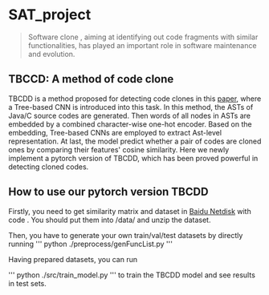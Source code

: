 # SAT_project
> Software clone , aiming at identifying out code fragments with similar functionalities, has played an important role in software maintenance and evolution.
## TBCCD: A method of code clone  
TBCDD is a method proposed for detecting code clones in this [paper](http://taoxie.cs.illinois.edu/publications/icpc19-clone.pdf), where a Tree-based CNN is introduced into this task. In this method, the ASTs of Java/C source codes are generated. Then words of all nodes in ASTs are embedded by a combined character-wise one-hot encoder. Based on the embedding, Tree-based CNNs are employed to extract Ast-level representation. At last, the model predict whether a pair of codes are cloned ones by comparing their features' cosine similarity. Here we newly implement a pytorch version of TBCDD, which has been proved powerful in detecting cloned codes.

## How to use our pytorch version TBCDD
Firstly, you need to get similarity matrix and dataset in [Baidu Netdisk]() with code    . You should put them into /data/ and unzip the dataset.

Then, you have to generate your own train/val/test datasets by directly running 
'''
python ./preprocess/genFuncList.py
'''

Having prepared datasets, you can run 

'''
python ./src/train_model.py
'''
to train the TBCDD model and see results in test sets.
